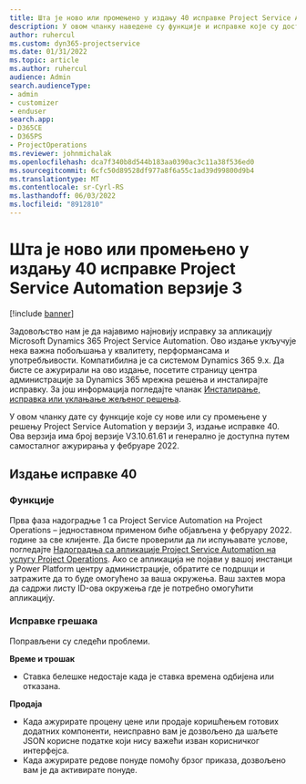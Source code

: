 ```yaml
---
title: Шта је ново или промењено у издању 40 исправке Project Service Automation верзије 3
description: У овом чланку наведене су функције и исправке које су доступне у издању 40 исправке услуге Microsoft Dynamics 365 Project Service Automation верзије 3.
author: ruhercul
ms.custom: dyn365-projectservice
ms.date: 01/31/2022
ms.topic: article
ms.author: ruhercul
audience: Admin
search.audienceType:
- admin
- customizer
- enduser
search.app:
- D365CE
- D365PS
- ProjectOperations
ms.reviewer: johnmichalak
ms.openlocfilehash: dca7f340b8d544b183aa0390ac3c11a38f536ed0
ms.sourcegitcommit: 6cfc50d89528df977a8f6a55c1ad39d99800d9b4
ms.translationtype: MT
ms.contentlocale: sr-Cyrl-RS
ms.lasthandoff: 06/03/2022
ms.locfileid: "8912810"
---
```

# <a name="whats-new-or-changed-in-project-service-automation-update-release-40-v3"></a>Шта је ново или промењено у издању 40 исправке Project Service Automation верзије 3

[!include [banner](../includes/psa-now-project-operations.md)]

Задовољство нам је да најавимо најновију исправку за апликацију Microsoft Dynamics 365 Project Service Automation. Ово издање укључује нека важна побољшања у квалитету, перформансама и употребљивости. Компатибилна је са системом Dynamics 365 9.x. Да бисте се ажурирали на ово издање, посетите страницу центра администрације за Dynamics 365 мрежна решења и инсталирајте исправку. За још информација погледајте чланак [Инсталирање, исправка или уклањање жељеног решења](/power-platform/admin/install-remove-preferred-solution).

У овом чланку дате су функције које су нове или су промењене у решењу Project Service Automation у верзији 3, издање исправке 40. Ова верзија има број верзије V3.10.61.61 и генерално је доступна путем самосталног ажурирања у фебруаре 2022.

## <a name="update-release-40"></a>Издање исправке 40

### <a name="features"></a>Функције
Прва фаза надоградње 1 са Project Service Automation на Project Operations – једноставном применом биће објављена у фебруару 2022. године за све клијенте. Да бисте проверили да ли испуњавате услове, погледајте [Надоградња са апликације Project Service Automation на услугу Project Operations](upgrade-project-operations-non-stocked.md). Ако се апликација не појави у вашој инстанци у Power Platform центру администрације, обратите се подршци и затражите да то буде омогућено за ваша окружења. Ваш захтев мора да садржи листу ID-ова окружења где је потребно омогућити апликацију.

### <a name="bug-fixes"></a>Исправке грешака

Поправљени су следећи проблеми.

**Време и трошак**
- Ставка белешке недостаје када је ставка времена одбијена или отказана. 

**Продаја**

- Када ажурирате процену цене или продаје коришћењем готових додатних компоненти, неисправно вам је дозвољено да шаљете JSON корисне податке који нису важећи изван корисничког интерфејса.
- Када ажурирате редове понуде помоћу брзог приказа, дозвољено вам је да активирате понуде.
